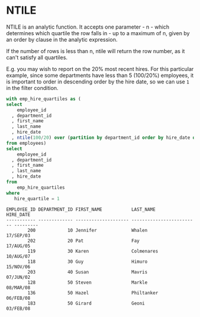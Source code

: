 # NTILE

NTILE is an analytic function. It accepts one parameter - n - which determines which quartile the row falls in - up to a maximum of n, given by an order by clause in the analytic expression.

If the number of rows is less than n, ntile will return the row number, as it can't satisfy all quartiles.

E.g. you may wish to report on the 20% most recent hires. For this particular example, since some departments have less than 5 (100/20%) employees, it is important to order in descending order by the hire date, so we can use `1` in the filter condition.

```sql
with emp_hire_quartiles as (
select
    employee_id
  , department_id  
  , first_name
  , last_name
  , hire_date
  , ntile(100/20) over (partition by department_id order by hire_date desc) hire_quartile
from employees)
select
    employee_id
  , department_id  
  , first_name
  , last_name
  , hire_date
from
    emp_hire_quartiles
where
   hire_quartile = 1
```
```
EMPLOYEE_ID DEPARTMENT_ID FIRST_NAME           LAST_NAME                 HIRE_DATE
----------- ------------- -------------------- ------------------------- ---------
        200            10 Jennifer             Whalen                    17/SEP/03
        202            20 Pat                  Fay                       17/AUG/05
        119            30 Karen                Colmenares                10/AUG/07
        118            30 Guy                  Himuro                    15/NOV/06
        203            40 Susan                Mavris                    07/JUN/02
        128            50 Steven               Markle                    08/MAR/08
        136            50 Hazel                Philtanker                06/FEB/08
        183            50 Girard               Geoni                     03/FEB/08
```
